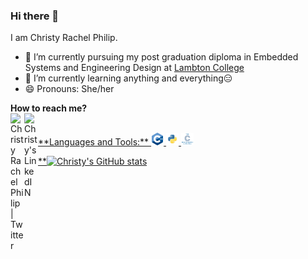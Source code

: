 ### Hi there 👋

I am Christy Rachel Philip. 
- 🔭 I’m currently pursuing my post graduation diploma in Embedded Systems and Engineering Design at [Lambton College](https://www.lambtoncollege.ca/toronto/)
- 🌱 I’m currently learning anything and everything😑
- 😄 Pronouns: She/her

**How to reach me?** <br />
<a href="https://twitter.com/ChristyRachelPh">
  <img align="left" alt="Christy Rachel Philip | Twitter" width="22px" src="https://raw.githubusercontent.com/peterthehan/peterthehan/master/assets/twitter.svg" />
</a>
<a href="https://www.linkedin.com/in/christy-rachel-philip-479587160/">
  <img align="left" alt="Christy's LinkedIN" width="22px" src="https://raw.githubusercontent.com/peterthehan/peterthehan/master/assets/linkedin.svg" />

  <br />
**Languages and Tools:**
<code><img height="20" src="https://raw.githubusercontent.com/github/explore/80688e429a7d4ef2fca1e82350fe8e3517d3494d/topics/cpp/cpp.png"></code>
<code><img height="20" src="https://raw.githubusercontent.com/github/explore/80688e429a7d4ef2fca1e82350fe8e3517d3494d/topics/python/python.png"></code>
<code><img height="20" src="https://raw.githubusercontent.com/github/explore/80688e429a7d4ef2fca1e82350fe8e3517d3494d/topics/c/c.png"></code>

**![Christy's GitHub stats](https://github-readme-stats.vercel.app/api?username=ChristyRachel&theme=highcontrast&show_icons=true)


